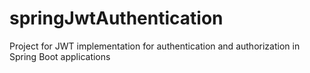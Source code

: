 # springJwtAuthentication
Project for JWT implementation for authentication and authorization in Spring Boot applications
